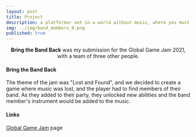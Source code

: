 ```yaml
---
layout: post
title: Project
description: a platformer set in a world without music, where you must find the lost members of your band
img: ../img/band_members_0.png
published: true
---
```


<center><b>Bring the Band Back</b> was my submission for the Global Game Jam 2021, with a team of three other people.</center>

#### Bring the Band Back
The theme of the jam was "Lost and Found", and we decided to create a game where music was lost, and the player had to find members of their band. As they added to their party, they unlocked new abilities and the band member's instrument would be added to the music.

#### Links

[Global Game Jam][ggj21] page

[ggj21]: https://globalgamejam.org/2021/games/bringing-band-back-together-0